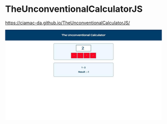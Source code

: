# TheUnconventionalCalculatorJS
https://ciamac-da.github.io/TheUnconventionalCalculatorJS/

![](readmeImage/1.jpg)
